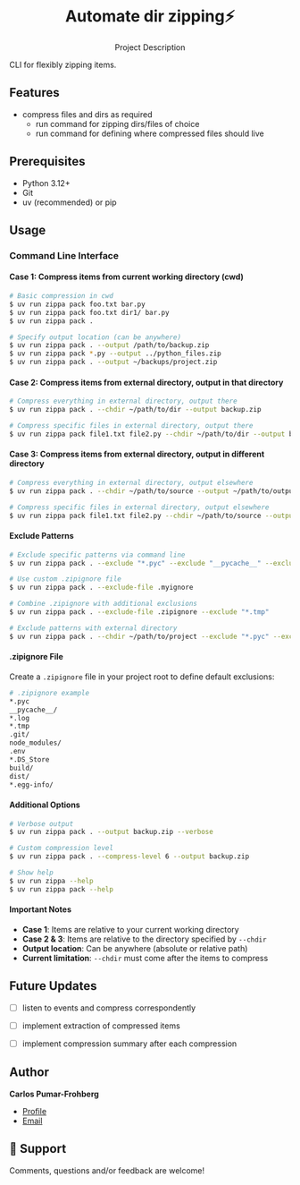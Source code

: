 <h1 align="center">Automate dir zipping⚡️</h1>
<p align="center">Project Description</p>
CLI for flexibly zipping items.

## Features
* compress files and dirs as required
    - run command for zipping dirs/files of choice
    - run command for defining where compressed files should live

## Prerequisites
* Python 3.12+
* Git
* uv (recommended) or pip

## Usage
### Command Line Interface

#### Case 1: Compress items from current working directory (cwd)

```bash
# Basic compression in cwd
$ uv run zippa pack foo.txt bar.py
$ uv run zippa pack foo.txt dir1/ bar.py
$ uv run zippa pack .

# Specify output location (can be anywhere)
$ uv run zippa pack . --output /path/to/backup.zip
$ uv run zippa pack *.py --output ../python_files.zip
$ uv run zippa pack . --output ~/backups/project.zip
```

#### Case 2: Compress items from external directory, output in that directory

```bash
# Compress everything in external directory, output there
$ uv run zippa pack . --chdir ~/path/to/dir --output backup.zip

# Compress specific files in external directory, output there
$ uv run zippa pack file1.txt file2.py --chdir ~/path/to/dir --output backup.zip
```

#### Case 3: Compress items from external directory, output in different directory

```bash
# Compress everything in external directory, output elsewhere
$ uv run zippa pack . --chdir ~/path/to/source --output ~/path/to/output/backup.zip

# Compress specific files in external directory, output elsewhere
$ uv run zippa pack file1.txt file2.py --chdir ~/path/to/source --output ~/path/to/output/backup.zip
```

#### Exclude Patterns

```bash
# Exclude specific patterns via command line
$ uv run zippa pack . --exclude "*.pyc" --exclude "__pycache__" --exclude "*.log"

# Use custom .zipignore file
$ uv run zippa pack . --exclude-file .myignore

# Combine .zipignore with additional exclusions
$ uv run zippa pack . --exclude-file .zipignore --exclude "*.tmp"

# Exclude patterns with external directory
$ uv run zippa pack . --chdir ~/path/to/project --exclude "*.pyc" --exclude "__pycache__"
```

#### .zipignore File

Create a `.zipignore` file in your project root to define default exclusions:

```bash
# .zipignore example
*.pyc
__pycache__/
*.log
*.tmp
.git/
node_modules/
.env
*.DS_Store
build/
dist/
*.egg-info/
```

#### Additional Options

```bash
# Verbose output
$ uv run zippa pack . --output backup.zip --verbose

# Custom compression level
$ uv run zippa pack . --compress-level 6 --output backup.zip

# Show help
$ uv run zippa --help
$ uv run zippa pack --help
```

#### Important Notes

- **Case 1**: Items are relative to your current working directory
- **Case 2 & 3**: Items are relative to the directory specified by `--chdir`
- **Output location**: Can be anywhere (absolute or relative path)
- **Current limitation**: `--chdir` must come after the items to compress


## Future Updates
* [ ] listen to events and compress correspondently
* [ ] implement extraction of compressed items
* [ ] implement compression summary after each compression


## Author

**Carlos Pumar-Frohberg**

* [Profile](https://github.com/cpumarfrohberg)
* [Email](mailto:cpumarfrohberg@gmail.com?subject=Hi "Hi!")


## 🤝 Support

Comments, questions and/or feedback are welcome!
